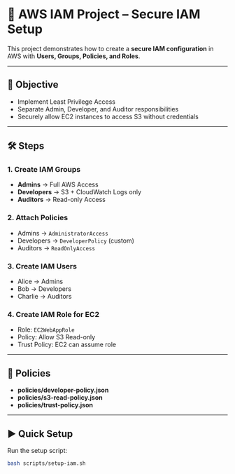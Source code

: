 # 🚀 AWS IAM Project – Secure IAM Setup

This project demonstrates how to create a **secure IAM configuration** in AWS with **Users, Groups, Policies, and Roles**.

---

## 📌 Objective
- Implement Least Privilege Access
- Separate Admin, Developer, and Auditor responsibilities
- Securely allow EC2 instances to access S3 without credentials

---

## 🛠️ Steps

### 1. Create IAM Groups
- **Admins** → Full AWS Access
- **Developers** → S3 + CloudWatch Logs only
- **Auditors** → Read-only Access

### 2. Attach Policies
- Admins → `AdministratorAccess`
- Developers → `DeveloperPolicy` (custom)
- Auditors → `ReadOnlyAccess`

### 3. Create IAM Users
- Alice → Admins
- Bob → Developers
- Charlie → Auditors

### 4. Create IAM Role for EC2
- Role: `EC2WebAppRole`
- Policy: Allow S3 Read-only
- Trust Policy: EC2 can assume role

---

## 📂 Policies

- **policies/developer-policy.json**
- **policies/s3-read-policy.json**
- **policies/trust-policy.json**

---

## ▶️ Quick Setup

Run the setup script:

```bash
bash scripts/setup-iam.sh
```
